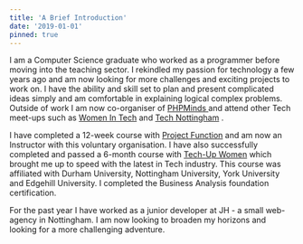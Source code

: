 ```yaml
---
title: 'A Brief Introduction'
date: '2019-01-01'
pinned: true
--- 
```


I am a Computer Science graduate who worked as a programmer before moving into the teaching sector. I rekindled my passion for technology a few years ago and am now looking for more challenges and exciting projects to work on. I have the ability and  skill set to plan and present complicated ideas simply and am comfortable in explaining logical complex problems.
Outside of work I am now co-organiser of  <a href="https://phpminds.org/" target="_blank">PHPMinds </a> and attend other Tech meet-ups such as <a href="https://www.meetup.com/Women-In-Tech-Nottingham/" target="_blank">Women In Tech</a> and <a href="https://www.technottingham.com/" target="_blank">Tech Nottingham</a> .
 
 I have completed a 12-week course with  <a href="https://projectfunction.io/" target="_blank">Project Function</a> and am now an Instructor with this voluntary organisation. I have also successfully completed and passed a 6-month course with <a href="https://techupwomen.org/" target="_blank">Tech-Up Women</a> which brought me up to speed with the latest in Tech industry. This course was affiliated with Durham University,  Nottingham University, York University and Edgehill University.  I completed the Business Analysis foundation certification.

For the past year I have worked as a junior developer at JH - a small web-agency in Nottingham. 
I am now looking to broaden my horizons and looking for a more challenging adventure.


